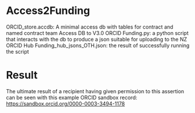 # Access2Funding
ORCID_store.accdb: A minimal access db with tables for contract and named contract team
Access DB to V3.0 ORCID Funding.py: a python script that interacts with the db to produce a json suitable for uploading to the NZ ORCID Hub
Funding_hub_jsons_OTH.json: the result of successfully running the script

# Result

The ultimate result of a recipient having given permission to this assertion can be seen with this example ORCID sandbox record: https://sandbox.orcid.org/0000-0003-3494-1178 